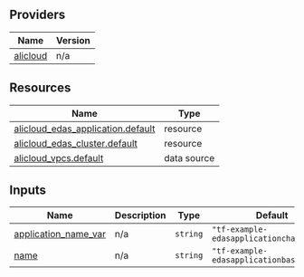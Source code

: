 <!-- BEGIN_TF_DOCS -->
## Providers

| Name | Version |
|------|---------|
| <a name="provider_alicloud"></a> [alicloud](#provider\_alicloud) | n/a |

## Resources

| Name | Type |
|------|------|
| [alicloud_edas_application.default](https://registry.terraform.io/providers/hashicorp/alicloud/latest/docs/resources/edas_application) | resource |
| [alicloud_edas_cluster.default](https://registry.terraform.io/providers/hashicorp/alicloud/latest/docs/resources/edas_cluster) | resource |
| [alicloud_vpcs.default](https://registry.terraform.io/providers/hashicorp/alicloud/latest/docs/data-sources/vpcs) | data source |

## Inputs

| Name | Description | Type | Default | Required |
|------|-------------|------|---------|:--------:|
| <a name="input_application_name_var"></a> [application\_name\_var](#input\_application\_name\_var) | n/a | `string` | `"tf-example-edasapplicationchange5232"` | no |
| <a name="input_name"></a> [name](#input\_name) | n/a | `string` | `"tf-example-edasapplicationbasic5232"` | no |
<!-- END_TF_DOCS -->    